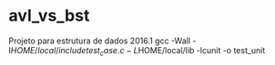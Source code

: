 # avl_vs_bst
Projeto para estrutura de dados 2016.1
gcc -Wall -I$HOME/local/include test_case.c -L$HOME/local/lib -lcunit -o test_unit
